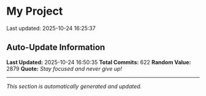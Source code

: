 # My Project


Last updated: 2025-10-24 16:25:37





















































































































































































































































































































































































































































































































































































































































































































































































































































































































































































































































## Auto-Update Information

**Last Updated:** 2025-10-24 16:50:35
**Total Commits:** 622
**Random Value:** 2879
**Quote:** _Stay focused and never give up!_

---
_This section is automatically generated and updated._